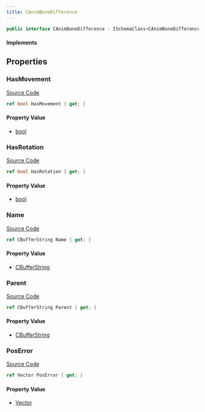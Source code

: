 ```yaml
---
title: CAnimBoneDifference
---
```


```csharp
public interface CAnimBoneDifference : ISchemaClass<CAnimBoneDifference>, ISchemaField, ISchemaClass, INativeHandle
```

#### Implements

## Properties

### HasMovement

[Source Code](https://github.com/swiftly-solution/swiftlys2/blob/main/managed/src/SwiftlyS2.Generated/Schemas/Interfaces/CAnimBoneDifference.cs#L25)

```csharp
ref bool HasMovement { get; }
```

#### Property Value

- [bool](https://learn.microsoft.com/dotnet/api/system.boolean)

### HasRotation

[Source Code](https://github.com/swiftly-solution/swiftlys2/blob/main/managed/src/SwiftlyS2.Generated/Schemas/Interfaces/CAnimBoneDifference.cs#L23)

```csharp
ref bool HasRotation { get; }
```

#### Property Value

- [bool](https://learn.microsoft.com/dotnet/api/system.boolean)

### Name

[Source Code](https://github.com/swiftly-solution/swiftlys2/blob/main/managed/src/SwiftlyS2.Generated/Schemas/Interfaces/CAnimBoneDifference.cs#L17)

```csharp
ref CBufferString Name { get; }
```

#### Property Value

- [CBufferString](/docs/api/shared/natives/cbufferstring)

### Parent

[Source Code](https://github.com/swiftly-solution/swiftlys2/blob/main/managed/src/SwiftlyS2.Generated/Schemas/Interfaces/CAnimBoneDifference.cs#L19)

```csharp
ref CBufferString Parent { get; }
```

#### Property Value

- [CBufferString](/docs/api/shared/natives/cbufferstring)

### PosError

[Source Code](https://github.com/swiftly-solution/swiftlys2/blob/main/managed/src/SwiftlyS2.Generated/Schemas/Interfaces/CAnimBoneDifference.cs#L21)

```csharp
ref Vector PosError { get; }
```

#### Property Value

- [Vector](/docs/api/shared/natives/vector)

